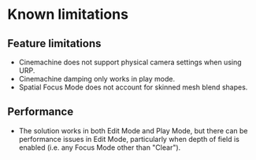 # Known limitations
## Feature limitations

* Cinemachine does not support physical camera settings when using URP.
* Cinemachine damping only works in play mode.
* Spatial Focus Mode does not account for skinned mesh blend shapes.

## Performance
* The solution works in both Edit Mode and Play Mode, but there can be performance issues in Edit Mode, particularly when depth of field is enabled (i.e. any Focus Mode other than "Clear").
